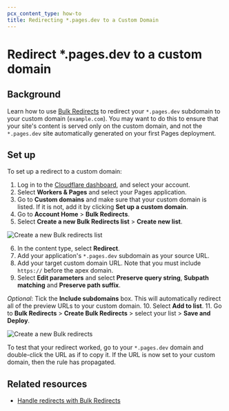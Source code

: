 ```yaml
---
pcx_content_type: how-to
title: Redirecting *.pages.dev to a Custom Domain
---
```


# Redirect *.pages.dev to a custom domain


## Background

Learn how to use [Bulk Redirects](/rules/url-forwarding/bulk-redirects/) to redirect your `*.pages.dev` subdomain to your custom domain (`example.com`). You may want to do this to ensure that your site's content is served only on the custom domain, and not the `*.pages.dev` site automatically generated on your first Pages deployment.

## Set up

To set up a redirect to a custom domain:

1. Log in to the [Cloudflare dashboard](https://dash.cloudflare.com/?to=/:account/pages/view/:pages-project/domains), and select your account.
2. Select **Workers & Pages** and select your Pages application.
3. Go to **Custom domains** and make sure that your custom domain is listed. If it is not, add it by clicking **Set up a custom domain**.
4. Go to **Account Home** > **Bulk Redirects**.
5. Select **Create a new Bulk Redirects list** > **Create new list**.

![Create a new Bulk redirects list](/images/pages/how-to//create_a_new_bulk_redirect_list.png)

6. In the content type, select **Redirect**. 
7. Add your application's `*.pages.dev` subdomain as your source URL.
8. Add your target custom domain URL. Note that you must include `https://` before the apex domain. 
9. Select **Edit parameters** and select **Preserve query string**, **Subpath matching** and **Preserve path suffix**.

*Optional*: Tick the **Include subdomains** box. This will automatically redirect all of the preview URLs to your custom domain.
10. Select **Add to list**.
11. Go to **Bulk Redirects** > **Create Bulk Redirects** > select your list > **Save and Deploy**.

![Create a new Bulk redirects](/images/pages/how-to//create_new_bulk_redirect.png)

To test that your redirect worked, go to your `*.pages.dev` domain and double-click the URL as if to copy it. If the URL is now set to your custom domain, then the rule has propagated.

## Related resources

* [Handle redirects with Bulk Redirects](/rules/url-forwarding/bulk-redirects/)
